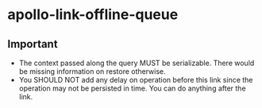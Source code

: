 # apollo-link-offline-queue

## Important
- The context passed along the query MUST be serializable. There would be missing information on restore otherwise.
- You SHOULD NOT add any delay on operation before this link since the operation may not be persisted in time. You can
do anything after the link.
